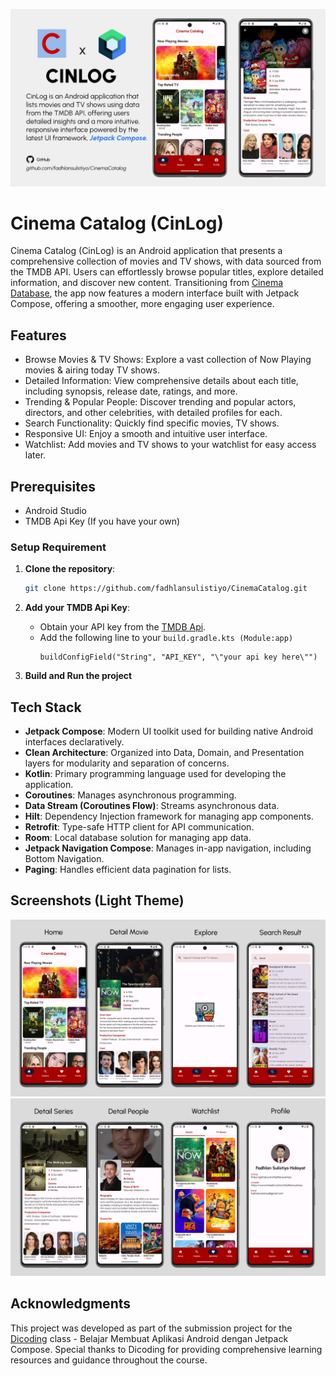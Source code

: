 ![Main Banner](image/BANNER.png)

# Cinema Catalog (CinLog)

Cinema Catalog (CinLog) is an Android application that presents a comprehensive collection of movies and TV shows, with data sourced from the TMDB API. Users can effortlessly browse popular titles, explore detailed information, and discover new content. Transitioning from [Cinema Database](https://github.com/fadhlansulistiyo/CinemaDatabase), the app now features a modern interface built with Jetpack Compose, offering a smoother, more engaging user experience.

## Features
- Browse Movies & TV Shows: Explore a vast collection of Now Playing movies & airing today TV shows.
- Detailed Information: View comprehensive details about each title, including synopsis, release date, ratings, and more.
- Trending & Popular People: Discover trending and popular actors, directors, and other celebrities, with detailed profiles for each.
- Search Functionality: Quickly find specific movies, TV shows.
- Responsive UI: Enjoy a smooth and intuitive user interface.
- Watchlist: Add movies and TV shows to your watchlist for easy access later.

## Prerequisites

- Android Studio
- TMDB Api Key (If you have your own)

### Setup Requirement 

1. **Clone the repository**:
    ```bash
    git clone https://github.com/fadhlansulistiyo/CinemaCatalog.git
    ```

2. **Add your TMDB Api Key**:
    - Obtain your API key from the [TMDB Api](https://developer.themoviedb.org).
    - Add the following line to your `build.gradle.kts (Module:app)`
      ```
      buildConfigField("String", "API_KEY", "\"your api key here\"")
      ```

3. **Build and Run the project**

## Tech Stack

- **Jetpack Compose**: Modern UI toolkit used for building native Android interfaces declaratively.
- **Clean Architecture**: Organized into Data, Domain, and Presentation layers for modularity and separation of concerns.
- **Kotlin**: Primary programming language used for developing the application.
- **Coroutines**: Manages asynchronous programming.
- **Data Stream (Coroutines Flow)**: Streams asynchronous data.
- **Hilt**: Dependency Injection framework for managing app components.
- **Retrofit**: Type-safe HTTP client for API communication.
- **Room**: Local database solution for managing app data.
- **Jetpack Navigation Compose**: Manages in-app navigation, including Bottom Navigation.
- **Paging**: Handles efficient data pagination for lists.

## Screenshots (Light Theme)

![](image/banner1-light.png)
![](image/banner2-light.png)

## Acknowledgments

This project was developed as part of the submission project for the [Dicoding](https://www.dicoding.com/academies/445) class - Belajar Membuat Aplikasi Android dengan Jetpack Compose. Special thanks to Dicoding for providing comprehensive learning resources and guidance throughout the course.

